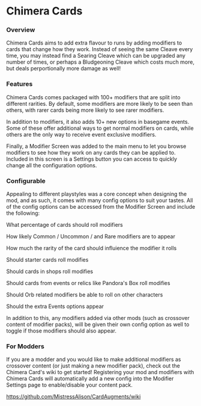 # Chimera Cards
### Overview
Chimera Cards aims to add extra flavour to runs by adding modifiers to cards that change how they work. Instead of seeing the same Cleave every time, you may instead find a Searing Cleave which can be upgraded any number of times, or perhaps a Bludgeoning Cleave which costs much more, but deals perportionally more damage as well! 

### Features
Chimera Cards comes packaged with 100+ modifiers that are split into different rarities. By default, some modifiers are more likely to be seen than others, with rarer cards being more likely to see rarer modifiers.

In addition to modifiers, it also adds 10+ new options in basegame events. Some of these offer additional ways to get normal modifiers on cards, while others are the only way to receive event exclusive modifiers.

Finally, a Modifier Screen was added to the main menu to let you browse modifiers to see how they work on any cards they can be applied to. Included in this screen is a Settings button you can access to quickly change all the configuration options.

### Configurable
Appealing to different playstyles was a core concept when designing the mod, and as such, it comes with many config options to suit your tastes. All of the config options can be accessed from the Modifier Screen and include the following:

What percentage of cards should roll modifiers

How likely Common / Uncommon / and Rare modifiers are to appear

How much the rarity of the card should influience the modifier it rolls

Should starter cards roll modifies

Should cards in shops roll modifies

Should cards from events or relics like Pandora's Box roll modifies

Should Orb related modifiers be able to roll on other characters

Should the extra Events options appear

In addition to this, any modifiers added via other mods (such as crossover content of modifier packs), will be given their own config option as well to toggle if those modifiers should also appear.

### For Modders
If you are a modder and you would like to make additional modifiers as crossover content (or just making a new modifier pack), check out the Chimera Card's wiki to get started! Registering your mod and modifiers with Chimera Cards will automatically add a new config into the Modifier Settings page to enable/disable your content pack.

https://github.com/MistressAlison/CardAugments/wiki
